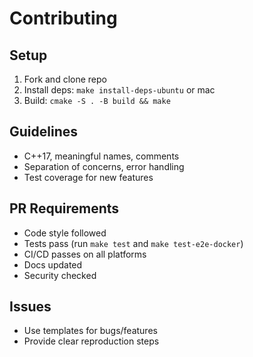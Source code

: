 # Contributing

## Setup
1. Fork and clone repo
2. Install deps: `make install-deps-ubuntu` or mac
3. Build: `cmake -S . -B build && make`

## Guidelines
- C++17, meaningful names, comments
- Separation of concerns, error handling
- Test coverage for new features

## PR Requirements
- Code style followed
- Tests pass (run `make test` and `make test-e2e-docker`)
- CI/CD passes on all platforms
- Docs updated
- Security checked

## Issues
- Use templates for bugs/features
- Provide clear reproduction steps
